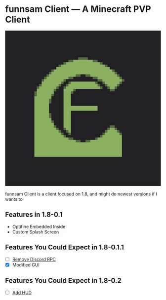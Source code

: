 # funnsam Client — A Minecraft PVP Client
![Logo](/funnsamclient.png)

funnsam Client is a client focused on 1.8, and might do newest versions if I wants to

## Features in 1.8-0.1
- Optifine Embedded Inside
- Custom Splash Screen

## Features You Could Expect in 1.8-0.1.1
- [ ] [Remove Discord RPC](https://github.com/funnsam/funnsam-Client/issues/3)
- [X] Modified GUI

## Features You Could Expect in 1.8-0.2
- [ ] [Add HUD](https://github.com/funnsam/funnsam-Client/issues/1)
